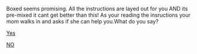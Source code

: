 Boxed seems promising. All the instructions are layed out for you AND its pre-mixed 
it cant get better than this! As your reading the insructions your mom walks in and
asks if she can help you.What do you say?   

[Yes](yes.md)

[NO](no.md)